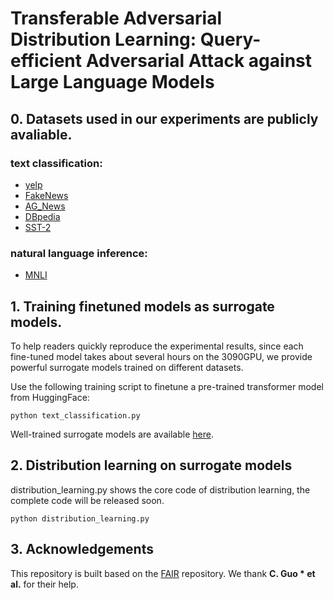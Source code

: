 # Transferable Adversarial Distribution Learning: Query-efficient Adversarial Attack against Large Language Models

## 0. Datasets used in our experiments are publicly avaliable.
###  **text classification:** 

- [yelp](https://huggingface.co/datasets/yelp_polarity) 
- [FakeNews](https://huggingface.co/datasets/BeardedJohn/FakeNews) 
- [AG_News](https://huggingface.co/datasets/ag_news) 
- [DBpedia](https://huggingface.co/datasets/dbpedia_14) 
- [SST-2](https://huggingface.co/datasets/sst2)

### **natural language inference:** 
- [MNLI](https://huggingface.co/datasets/SetFit/mnli)

## 1. Training finetuned models as surrogate models. 
To help readers quickly reproduce the experimental results, since each fine-tuned model takes about several hours on the 3090GPU, we provide powerful surrogate models trained on different datasets.

Use the following training script to finetune a pre-trained transformer model from HuggingFace:

`python text_classification.py`


Well-trained surrogate models are available [here](https://pan.baidu.com/s/106naPV71k8hrdagCidiTOg?pwd=8888).

## 2. Distribution learning on surrogate models
distribution_learning.py shows the core code of distribution learning, the complete code will be released soon.

`python distribution_learning.py `


## 3. Acknowledgements
This repository is built based on the [FAIR](https://github.com/facebookresearch) repository. We thank **C. Guo * et al.** for their help. 

